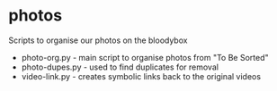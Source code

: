 # photos
Scripts to organise our photos on the bloodybox

* photo-org.py - main script to organise photos from "To Be Sorted"
* photo-dupes.py - used to find duplicates for removal
* video-link.py - creates symbolic links back to the original videos
